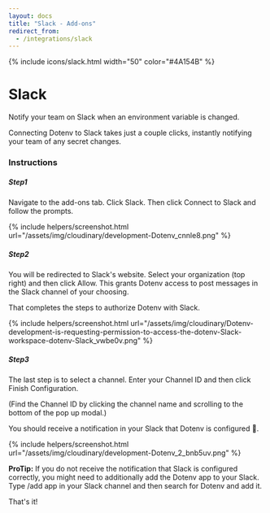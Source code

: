 ```yaml
---
layout: docs
title: "Slack - Add-ons"
redirect_from:
  - /integrations/slack
---
```


{% include icons/slack.html width="50" color="#4A154B" %}

# Slack

Notify your team on Slack when an environment variable is changed.

Connecting Dotenv to Slack takes just a couple clicks, instantly notifying your team of any secret changes.

### Instructions

##### Step1

Navigate to the add-ons tab. Click Slack. Then click Connect to Slack and follow the prompts.

{% include helpers/screenshot.html url="/assets/img/cloudinary/development-Dotenv_cnnle8.png" %}

##### Step2

You will be redirected to Slack's website. Select your organization (top right) and then click Allow. This grants Dotenv access to post messages in the Slack channel of your choosing.

That completes the steps to authorize Dotenv with Slack.

{% include helpers/screenshot.html url="/assets/img/cloudinary/Dotenv-development-is-requesting-permission-to-access-the-dotenv-Slack-workspace-dotenv-Slack_vwbe0v.png" %}

##### Step3

The last step is to select a channel. Enter your Channel ID and then click Finish Configuration.

(Find the Channel ID by clicking the channel name and scrolling to the bottom of the pop up modal.)

You should receive a notification in your Slack that Dotenv is configured 🎉.

{% include helpers/screenshot.html url="/assets/img/cloudinary/development-Dotenv_2_bnb5uv.png" %}

**ProTip:** If you do not receive the notification that Slack is configured correctly, you might need to additionally add the Dotenv app to your Slack. Type /add app in your Slack channel and then search for Dotenv and add it.

That's it!
